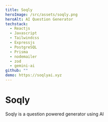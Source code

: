 ```yaml
---
title: Soqly
heroImage: /src/assets/soqly.png
heroAlt: AI Question Generator
techstack:
  - Reactjs
  - Javascript
  - Tailwindcss
  - Expressjs
  - PostgreSQL
  - Prisma
  - nodemailer
  - zod
  - gemini-ai
github: ""
demo: https://soqlyai.xyz
---
```

# Soqly
Soqly is a question powered generator using AI